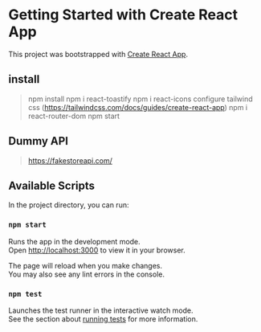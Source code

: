 # Getting Started with Create React App

This project was bootstrapped with [Create React App](https://github.com/facebook/create-react-app).

## install
> npm install
> npm i react-toastify
> npm i react-icons
> configure tailwind css (https://tailwindcss.com/docs/guides/create-react-app)
> npm i react-router-dom
> npm start

## Dummy API
> https://fakestoreapi.com/



## Available Scripts

In the project directory, you can run:

### `npm start`

Runs the app in the development mode.\
Open [http://localhost:3000](http://localhost:3000) to view it in your browser.

The page will reload when you make changes.\
You may also see any lint errors in the console.

### `npm test`

Launches the test runner in the interactive watch mode.\
See the section about [running tests](https://facebook.github.io/create-react-app/docs/running-tests) for more information.

